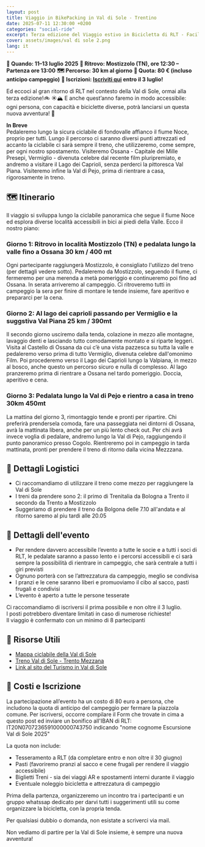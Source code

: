 ```yaml
---
layout: post
title: Viaggio in BikePacking in Val di Sole - Trentino 
date: 2025-07-11 12:30:00 +0200
categories: "social-ride"
excerpt: Terza edizione del Viaggio estivo in Bicicletta di RLT - Facile, Acessibile ed al passo del più lento
cover: assets/images/val di sole 2.png
lang: it
---
```

**📅 Quando: 11–13 luglio 2025**
**📍 Ritrovo: Mostizzolo (TN), ore 12:30 – Partenza ore 13:00** 
**🗺️ Percorso: 30 km al giorno**
**💸 Quota: 80 € (incluso anticipo campeggio)**
**📝 Iscrizioni: [Iscriviti qui](https://forms.gle/uHPoTXR4UopfuSn77) entro il 3 luglio!**

Ed eccoci al gran ritorno di RLT nel contesto della Val di Sole, ormai alla terza edizione!🚲 ☀️🏔️
E anche quest’anno faremo in modo accessibile: ogni persona, con capacità e biciclette diverse, potrà lanciarsi un questa nuova avventura! 🌈

**In Breve**  
Pedaleremo lungo la sicura ciclabile di fondovalle affianco il fiume Noce, proprio per tutti. Lungo  il percorso ci saranno diversi punti attrezzati ed accanto la ciclabile ci sarà sempre il treno, che utilizzeremo, come sempre, per ogni nostro spostamento. Visiteremo Ossana - Capitale dei Mille Presepi, Vermiglio - divenuta celebre dal recente film pluripremiato, e andremo a visitare il Lago dei Caprioli, senza perderci la pittoresca Val Piana. Visiteremo infine la Val di Pejo, prima di rientrare a casa, rigorosamente in treno.

## 🗺️ Itinerario

Il viaggio si sviluppa lungo la ciclabile panoramica che segue il fiume Noce ed esplora diverse località accessibili in bici ai piedi della Valle. Ecco il nostro piano:

### Giorno 1: Ritrovo in località Mostizzolo (TN) e pedalata lungo la valle fino a **Ossana** 30 km / 400 mt
Ogni partecipante raggiungerà Mostizzolo, è consigliato l'utilizzo del treno (per dettagli vedere sotto). 
Pedaleremo da Mostizzolo, seguendo il fiume, ci fermeremo per una merenda a metà pomeriggio e continueremo poi fino ad Ossana. In serata arriveremo  al campeggio. Ci ritroveremo tutti in campeggio la sera per finire di montare le tende insieme, fare aperitivo e prepararci per la cena.
  
### Giorno 2: Al **lago dei caprioli** passando per **Vermiglio** e la suggstiva **Val Piana** 25 km / 390mt
Il secondo giorno usciremo dalla tenda, colazione in mezzo alle montagne, lavaggio denti e lasciando tutto comodamente montato e si riparte leggeri. Visita al Castello di Ossana da cui c’è una vista pazzesca su tutta la valle e pedaleremo verso prima di tutto Vermiglio, divenuta celebre dall'omonimo Film. Poi procederemo verso il Lago dei Caprioli lungo la Valpiana, in mezzo al bosco, anche questo un percorso sicuro e nulla di complesso. Al lago pranzeremo prima di rientrare a Ossana nel tardo pomeriggio. Doccia, aperitivo e cena. 
  
### Giorno 3: Pedalata lungo la **Val di Pejo** e rientro a casa in treno 30km 450mt
La mattina del giorno 3, rimontaggio tende e pronti per ripartire. Chi preferirà prendersela comoda, fare una passeggiata nei dintorni di Ossana, avrà la mattinata libera, anche per un più lento check out. 
Per chi avrà invece voglia di pedalare, andremo lungo la Val di Pejo, raggiungendo il punto panoramico presso Cogolo. Rientreremo poi in campeggio in tarda mattinata, pronti per prendere il treno di ritorno dalla vicina Mezzzana. 

## 📅 Dettagli Logistici  
- Ci raccomandiamo di utilizzare il treno come mezzo per raggiungere la Val di Sole  
- I treni da prendere sono 2: il primo di Trenitalia da Bologna a Trento il secondo da Trento a Mostizzolo  
- Suggeriamo di prendere il treno da Bolgona delle 7.10 all'andata e al ritorno saremo al piu tardi alle 20.05  
  
## 📢  Dettagli dell'evento
- Per rendere davvero accessibile l’evento a tutte le socie e a tutti i soci di RLT, le pedalate saranno a passo lento e i percorsi accessibili e ci sarà sempre la possibilità di rientrare in campeggio, che sarà centrale a tutti i giri previsti  
- Ognuno porterà con se l’attrezzatura da campeggio, meglio se condivisa   
- I pranzi e le cene saranno liberi e promuoviamo il cibo al sacco, pasti frugali e condivisi  
- L’evento è aperto a tutte le persone tesserate  

Ci raccomandiamo di iscriversi il prima possibile e non oltre il 3 luglio.  
I posti potrebbero diventare limitati in caso di numerose richieste!  
Il viaggio è confermato con un minimo di 8 partecipanti  

## 🔗 Risorse Utili  

- [Mappa ciclabile della Val di Sole](https://www.visitvaldisole.it/it/pista-ciclabile)  
- [Treno Val di Sole - Trento Mezzana](https://www.visitvaldisole.it/it/trasporti-pubblici)  
- [Link al sito del Turismo in Val di Sole](https://www.visitvaldisole.it)  

## 💬 Costi e Iscrizione

La partecipazione all’evento ha un costo di 80 euro a persona, che includono la quota di anticipo del campeggio per fermare la piazzola comune. Per iscriversi, occorre compilare il Form che trovate in cima a questo post ed inviare un bonifico all'IBAN di RLT: IT20N0707236591000000743750 indicando "nome cognome Escursione Val di Sole 2025"

La quota non include:

- Tesseramento a RLT (da completare entro e non oltre il 30 giugno)  
- Pasti (favoriremo pranzi al sacco e cene frugali per rendere il viaggio accessibile)  
- Biglietti Treni - sia dei viaggi AR e spostamenti interni durante il viaggio  
- Eventuale noleggio bicicletta e attrezzatura di campeggio

Prima della partenza, organizzeremo un incontro tra i partecipanti e un gruppo whatssap dedicato per darvi tutti i suggerimenti utili su come organizzare la bicicletta, con la propria tenda.  

Per qualsiasi dubbio o domanda, non esistate a scriverci via mail. 

Non vediamo di partire per la Val di Sole insieme, è sempre una nuova avventura!   
